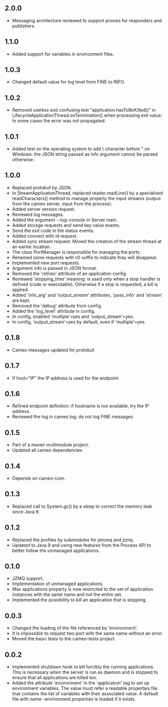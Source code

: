 2.0.0
-----

* Messaging architecture reviewed to support proxies for responders and publishers.

1.1.0
-----

* Added support for variables in environment files.

1.0.3
-----

* Changed default value for log level from FINE to INFO.

1.0.2
-----

* Removed useless and confusing test "application.hasToBeKilled()" in LifecycleApplicationThread.onTermination() when processing exit value: In some cases the error was not propagated.

1.0.1
-----

* Added test on the operating system to add \ character before " on Windows: the JSON string passed as info argument cannot be parsed otherwise.

1.0.0
-----

* Replaced protobuf by JSON.
* In StreamApplicationThread, replaced reader.readLine() by a specialised readCharacters() method to manage properly the input streams (output from the cameo server, input from the process).
* Added server version request.
* Reviewed log messages.
* Added the argument --log-console in Server main.
* Added storage requests and send key value events.
* Send the exit code in the status events.
* Added connect with id request.
* Added sync stream request. Moved the creation of the stream thread at an earlier location.
* The class PortManager is responsible for managing the ports.
* Renamed some requests with v0 suffix to indicate they will disappear.
* Implemented new port requests.
* Argument info is passed in JSON format.
* Removed the 'retries' attribute of an application config.
* Reviewed 'stopping\_time' meaning: is used only when a stop handler is defined (code or executable). Otherwise if a stop is requested, a kill is applied.
* Added 'info\_arg' and 'output\_stream' attributes, 'pass_info' and 'stream' are kept. 
* Removed the 'debug' attribute from config.
* Added the 'log\_level' attribute in config.
* In config, enabled 'multiple'=yes and 'output\_stream'=yes.
* In config, 'output\_stream'=yes by default, even if 'multiple'=yes.

0.1.8
-----

* Cameo messages updated for protobuf.

0.1.7
-----

* If host="IP" the IP address is used for the endpoint.

0.1.6
-----

* Refined endpoint definition: if hostname is not available, try the IP address.
* Reviewed the log in cameo.log: do not log FINE messages.

0.1.5
-----

* Part of a maven multimodule project.
* Updated all cameo dependencies.

0.1.4
-----

* Depends on cameo-com.

0.1.3
-----

* Replaced call to System.gc() by a sleep to correct the memory leak since Java 9.

0.1.2
-----

* Replaced the profiles by submodules for jeromq and jzmq.
* Updated to Java 9 and using new features from the Process API to better follow the unmanaged applications.

0.1.0
-----

* JZMQ support.
* Implementation of unmanaged applications.
* Max applications property is now restricted to the set of application instances with the same name and not the entire set.
* Implemented the possibility to kill an application that is stopping.

0.0.3
-----

* Changed the loading of the file referenced by 'environment'.
* It is impossible to request two port with the same name without an error.
* Moved the basic tests to the cameo-tests project.

0.0.2
-----

* Implemented shutdown hook to kill forcibly the running applications. This is necessary when the server is run as daemon and is stopped to ensure that all applications are killed too.
* Added the attribute 'environment' in the 'application' tag to set up environment variables. The value must refer a readable properties file that contains the list of variables with their associated value. A default file with name <application name>-environment.properties is loaded if it exists. 